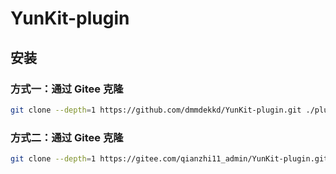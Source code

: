 # YunKit-plugin

## 安装

### 方式一：通过 Gitee 克隆

```bash
git clone --depth=1 https://github.com/dmmdekkd/YunKit-plugin.git ./plugins/YunKit-plugin
```

### 方式二：通过 Gitee 克隆
```bash
git clone --depth=1 https://gitee.com/qianzhi11_admin/YunKit-plugin.git ./plugins/YunKit-plugin
```